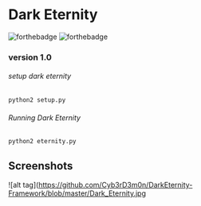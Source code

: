 # Dark Eternity  
![forthebadge](https://img.shields.io/badge/Python-2.7-green.svg)
![forthebadge](https://img.shields.io/aur/license/yaourt.svg)

### version 1.0  
###### setup dark eternity  
```
python2 setup.py
```

###### Running Dark Eternity
```
python2 eternity.py
```
## Screenshots
![alt tag](https://github.com/Cyb3rD3m0n/DarkEternity-Framework/blob/master/Dark_Eternity.jpg

